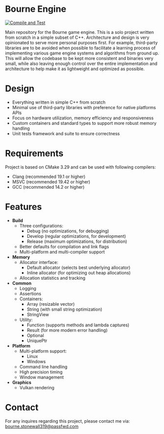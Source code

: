 Bourne Engine
=============
[![Compile and Test](https://github.com/doanamo/BourneEngine/actions/workflows/CompileAndTest.yml/badge.svg?branch=main)](https://github.com/doanamo/BourneEngine/actions/workflows/CompileAndTest.yml)

Main repository for the Bourne game engine. This is a solo project written from scratch in a simple subset of C++. Architecture and design is very opinionated to serve more personal purposes first. For example, third-party libraries are to be avoided when possible to facilitate a learning process of implementing various game engine systems and algorithms from ground up. This will allow the codebase to be kept more consistent and binaries very small, while also leaving enough control over the entire implementation and architecture to help make it as lightweight and optimized as possible.

# Design
- Everything written in simple C++ from scratch
- Minimal use of third-party libraries with preference for native platforms APIs
- Focus on hardware utilization, memory efficiency and responsiveness
- Custom containers and standard types to support more robust memory handling
- Unit tests framework and suite to ensure correctness

# Requirements
Project is based on CMake 3.29 and can be used with following compilers:
- Clang (recommended 19.1 or higher)
- MSVC (recommended 19.42 or higher)
- GCC (recommended 14.2 or higher)

# Features
- **Build**
  - Three configurations:
    - Debug (no optimizations, for debugging)
    - Develop (regular optimizations, for development)
    - Release (maximum optimizations, for distribution)
  - Better defaults for compilation and link flags
  - Multi-platform and multi-compiler support
- **Memory**
  - Allocator interface:
    - Default allocator (selects best underlying allocator)
    - Inline allocator (for optimizing out heap allocations)
  - Allocation statistics and tracking
- **Common**
  - Logging
  - Assertions
  - Containers:
    - Array (resizable vector)
    - String (with small string optimization)
    - StringView
  - Utility:
    - Function (supports methods and lambda captures)
    - Result (for more modern error handling)
    - Optional
    - UniquePtr
- **Platform**
  - Multi-platform support:
    - Linux
    - Windows
  - Command line handling
  - High precision timing
  - Window management
- **Graphics**
  - Vulkan rendering

# Contact
For any inquires regarding this project, please contact me via: bourne.stonewall319@passfwd.com
